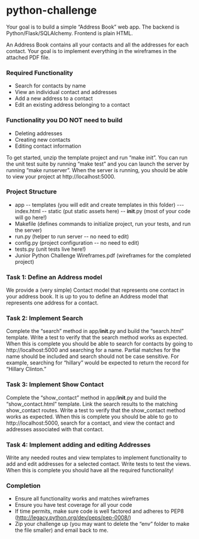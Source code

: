 # python-challenge

Your goal is to build a simple “Address Book” web app.  The backend is  Python/Flask/SQLAlchemy. Frontend is plain HTML.  

An Address Book contains all your contacts and all the addresses for each contact. Your goal is to implement everything in the wireframes in the attached PDF file.

### Required Functionality
- Search for contacts by name
- View an individual contact and addresses
- Add a new address to a contact
- Edit an existing address belonging to a contact

### Functionality you DO NOT need to build
- Deleting addresses
- Creating new contacts
- Editing contact information

To get started, unzip the template project and run “make init”.  You can run the unit test suite by running “make test” and you can launch the server by running “make runserver”.  When the server is running, you should be able to view your project at http://localhost:5000.

### Project Structure
- app
-- templates (you will edit and create templates in this folder)
--- index.html
-- static (put static assets here)
-- __init__.py (most of your code will go here!)
- Makefile (defines commands to initialize project, run your tests, and run the server)
- run.py (helper to run server -- no need to edit)
- config.py (project configuration -- no need to edit)
- tests.py (unit tests live here!)
- Junior Python Challenge Wireframes.pdf (wireframes for the completed project)

### Task 1: Define an Address model
We provide a (very simple) Contact model that represents one contact in your address book. It is up to you to define an Address model that represents one address for a contact.  

### Task 2: Implement Search
Complete the “search” method in app/__init__.py and build the “search.html” template.  Write a test to verify that the search method works as expected.  When this is complete you should be able to search for contacts by going to http://localhost:5000 and searching for a name.  Partial matches for the name should be included and search should not be case sensitive.  For example, searching for “hillary” would be expected to return the record for “Hillary Clinton.”

### Task 3: Implement Show Contact
Complete the “show_contact” method in app/__init__.py and build the “show_contact.html” template.  Link the search results to the matching show_contact routes. Write a test to verify that the show_contact method works as expected.  When this is complete you should be able to go to http://localhost:5000, search for a contact, and view the contact and addresses associated with that contact. 

### Task 4: Implement adding and editing Addresses
Write any needed routes and view templates to implement functionality to add and edit addresses for a selected contact.  Write tests to test the views. When this is complete you should have all the required functionality!

### Completion
- Ensure all functionality works and matches wireframes
- Ensure you have test coverage for all your code
- If time permits, make sure code is well factored and adheres to PEP8 (http://legacy.python.org/dev/peps/pep-0008/)
- Zip your challenge up (you may want to delete the “env” folder to make the file smaller) and email back to me.
